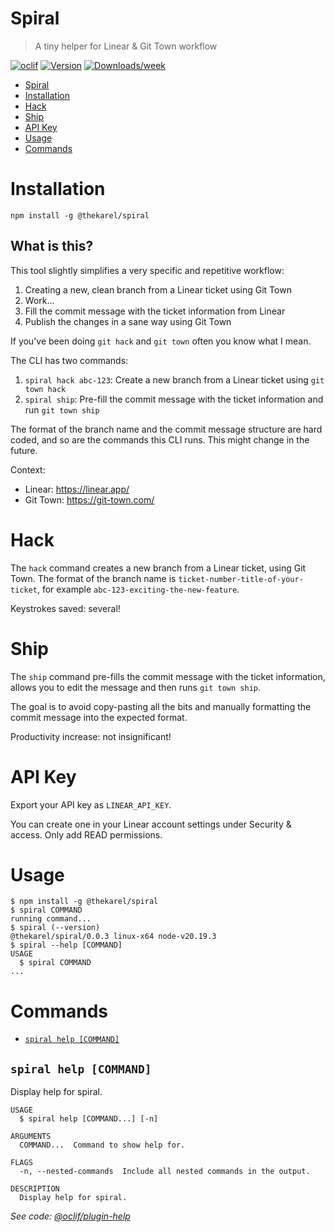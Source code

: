 # Spiral

> A tiny helper for Linear & Git Town workflow

[![oclif](https://img.shields.io/badge/cli-oclif-brightgreen.svg)](https://oclif.io)
[![Version](https://img.shields.io/npm/v/@thekarel/spiral.svg)](https://npmjs.org/package/@thekarel/spiral)
[![Downloads/week](https://img.shields.io/npm/dw/@thekarel/spiral.svg)](https://npmjs.org/package/@thekarel/spiral)

<!-- toc -->
* [Spiral](#spiral)
* [Installation](#installation)
* [Hack](#hack)
* [Ship](#ship)
* [API Key](#api-key)
* [Usage](#usage)
* [Commands](#commands)
<!-- tocstop -->

# Installation

```
npm install -g @thekarel/spiral
```

## What is this?

This tool slightly simplifies a very specific and repetitive workflow:

1. Creating a new, clean branch from a Linear ticket using Git Town
2. Work...
3. Fill the commit message with the ticket information from Linear
4. Publish the changes in a sane way using Git Town

If you've been doing `git hack` and `git town` often you know what I mean.

The CLI has two commands:

1. `spiral hack abc-123`: Create a new branch from a Linear ticket using `git town hack`
2. `spiral ship`: Pre-fill the commit message with the ticket information and run `git town ship`

The format of the branch name and the commit message structure are hard coded, and so are the commands this CLI runs.
This might change in the future.

Context:

- Linear: https://linear.app/
- Git Town: https://git-town.com/

# Hack

The `hack` command creates a new branch from a Linear ticket, using Git Town.
The format of the branch name is `ticket-number-title-of-your-ticket`, for example `abc-123-exciting-the-new-feature`.

Keystrokes saved: several!

# Ship

The `ship` command pre-fills the commit message with the ticket information,
allows you to edit the message and then runs `git town ship`.

The goal is to avoid copy-pasting all the bits and manually formatting the commit message into the expected format.

Productivity increase: not insignificant!

# API Key

Export your API key as `LINEAR_API_KEY`.

You can create one in your Linear account settings under Security & access.
Only add READ permissions.

# Usage

<!-- usage -->
```sh-session
$ npm install -g @thekarel/spiral
$ spiral COMMAND
running command...
$ spiral (--version)
@thekarel/spiral/0.0.3 linux-x64 node-v20.19.3
$ spiral --help [COMMAND]
USAGE
  $ spiral COMMAND
...
```
<!-- usagestop -->

# Commands

<!-- commands -->
* [`spiral help [COMMAND]`](#spiral-help-command)

## `spiral help [COMMAND]`

Display help for spiral.

```
USAGE
  $ spiral help [COMMAND...] [-n]

ARGUMENTS
  COMMAND...  Command to show help for.

FLAGS
  -n, --nested-commands  Include all nested commands in the output.

DESCRIPTION
  Display help for spiral.
```

_See code: [@oclif/plugin-help](https://github.com/oclif/plugin-help/blob/v6.2.31/src/commands/help.ts)_
<!-- commandsstop -->
